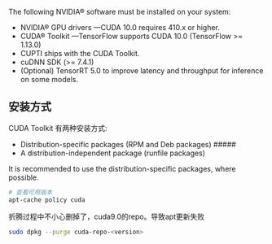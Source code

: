 The following NVIDIA® software must be installed on your system:

* NVIDIA® GPU drivers —CUDA 10.0 requires 410.x or higher.
* CUDA® Toolkit —TensorFlow supports CUDA 10.0 (TensorFlow >= 1.13.0)
* CUPTI ships with the CUDA Toolkit.
* cuDNN SDK (>= 7.4.1)
* (Optional) TensorRT 5.0 to improve latency and throughput for inference on some models.

## 安装方式

CUDA Toolkit 有两种安装方式: 

* Distribution-specific packages (RPM and Deb packages) #####
* A distribution-independent package (runfile packages)

It is recommended to use the distribution-specific packages, where possible.

```bash
# 查看可用版本
apt-cache policy cuda
```

折腾过程中不小心删掉了，cuda9.0的repo。导致apt更新失败
```bash
sudo dpkg --purge cuda-repo-<version>
```
